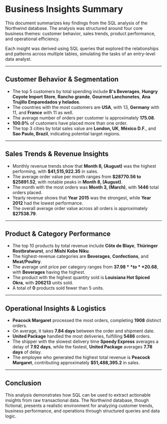 # Business Insights Summary

This document summarizes key findings from the SQL analysis of the Northwind database. The analysis was structured around four core business themes: customer behavior, sales trends, product performance, and operational efficiency.

Each insight was derived using SQL queries that explored the relationships and patterns across multiple tables, simulating the tasks of an entry-level data analyst.

---

## Customer Behavior & Segmentation

- The top 5 customers by total spending include **B's Beverages**, **Hungry Coyote Import Store**, **Rancho grande**, **Gourmet Lanchonetes**, **Ana Trujillo Emparedados y helados**.
- The countries with the most customers are **USA**, with 13, **Germany** with 11, and **France** with 11 as well.
- The average number of orders per customer is approximately **175.08**.
- **100.0%** of customers have placed more than one order.
- The top 3 cities by total sales value are **London, UK**, **México D.F.**, and **Sao Paulo, Brazil**, indicating potential target regions.
---

## Sales Trends & Revenue Insights

- Monthly revenue trends show that **Month 8, (August)** was the highest performing, with **$41,515,922.35** in sales.
- The average order value per month ranges from **$28770.56 to $25891.52**, with notable peaks in **Month 8, (August)**.
- The month with the most orders was **Month 3, (March)**, with **1446** total orders placed.
- Yearly revenue shows that **Year 2015** was the strongest, while **Year 2012** had the lowest performance.
- The overall average order value across all orders is approximately **$27538.79**.
---

## Product & Category Performance

- The top 10 products by total revenue include **Côte de Blaye**, **Thüringer Rostbratwurst**, and **Mishi Kobe Niku**.
- The highest-revenue categories are **Beverages**, **Confections**, and **Meat/Poultry**.
- The average unit price per category ranges from **$37.98** to **$20.68**, with **Beverages** having the highest.
- The product with the highest quantity sold is **Louisiana Hot Spiced Okra**, with **206213** units sold.
- A total of **0** products sold fewer than 5 units.
---

## Operational Insights & Logistics

- **Peacock Margaret** processed the most orders, completing **1908** distinct orders.
- On average, it takes **7.84 days** between the order and shipment date.
- **United Package** handled the most deliveries, fulfilling **5486** orders.
- The shipper with the slowest delivery time **Speedy Express** averages a delay of **7.92 days**, while the fastest, **United Package** averages **7.78 days** of delay.
- The employee who generated the highest total revenue is **Peacock Margaret**, contributing approximately **$51,488,395.2** in sales.
---

## Conclusion

This analysis demonstrates how SQL can be used to extract actionable insights from raw transactional data. The Northwind database, though fictional, presents a realistic environment for analyzing customer trends, business performance, and operations through structured queries and data logic.

